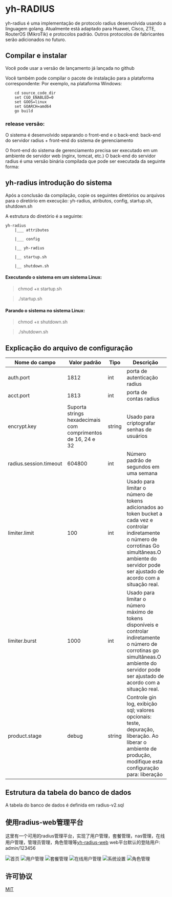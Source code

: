 # yh-RADIUS
yh-radius é uma implementação de protocolo radius desenvolvida usando a linguagem golang. Atualmente está adaptado para Huawei, Cisco, ZTE, RouterOS (MikroTik) e protocolos padrão. Outros protocolos de fabricantes serão adicionados no futuro.

## Compilar e instalar

Você pode usar a versão de lançamento já lançada no github

Você também pode compilar o pacote de instalação para a plataforma correspondente: Por exemplo, na plataforma Windows:
```  
    cd source_code_dir
    set CGO_ENABLED=0
    set GOOS=linux
    set GOARCH=amd64 
    go build
```

### release versão:

O sistema é desenvolvido separando o front-end e o back-end: back-end do servidor radius + front-end do sistema de gerenciamento

O front-end do sistema de gerenciamento precisa ser executado em um ambiente de servidor web (nginx, tomcat, etc.) O back-end do servidor radius é uma versão binária compilada que pode ser executada da seguinte forma:

## yh-radius introdução do sistema

Após a conclusão da compilação, copie os seguintes diretórios ou arquivos para o diretório em execução: yh-radius, atributos, config, startup.sh, shutdown.sh

A estrutura do diretório é a seguinte:
 
    yh-radius
        |___ attributes
  
        |___ config
  
        |__ yh-radius
    
        |__ startup.sh
    
        |__ shutdown.sh

#### Executando o sistema em um sistema Linux:

> chmod +x startup.sh

> ./startup.sh

#### Parando o sistema no sistema Linux:

> chmod +x shutdown.sh

> ./shutdown.sh

## Explicação do arquivo de configuração

| Nome do campo | Valor padrão | Tipo | Descrição |
| ------| ------ | ------ | ----- |
| auth.port | 1812 | int |  porta de autenticação radius  |
| acct.port | 1813 | int |  porta de contas radius  |
| encrypt.key | Suporta strings hexadecimais com comprimentos de 16, 24 e 32 | string |  Usado para criptografar senhas de usuários  |
| radius.session.timeout | 604800 | int | Número padrão de segundos em uma semana  |
| limiter.limit | 100 | int | Usado para limitar o número de tokens adicionados ao token bucket a cada vez e controlar indiretamente o número de corrotinas Go simultâneas.O ambiente do servidor pode ser ajustado de acordo com a situação real. |
| limiter.burst | 1000 | int | Usado para limitar o número máximo de tokens disponíveis e controlar indiretamente o número de corrotinas go simultâneas.O ambiente do servidor pode ser ajustado de acordo com a situação real. |
| product.stage | debug | string | Controle gin log, exibição sql; valores opcionais: teste, depuração, liberação. Ao liberar o ambiente de produção, modifique esta configuração para: liberação |

## Estrutura da tabela do banco de dados
A tabela do banco de dados é definida em radius-v2.sql

## 使用radius-web管理平台
这里有一个可用的radius管理平台，实现了用户管理，套餐管理，nas管理，在线用户管理，管理员管理，角色管理等[yh-radius-web](https://github.com/cometowell/radius-web.git)
web平台默认的登陆用户: admin/123456

![首页](https://github.com/cometowell/yh-radius/raw/master/document/index.png)
![用户管理](https://github.com/cometowell/yh-radius/raw/master/document/user.png)
![套餐管理](https://github.com/cometowell/yh-radius/raw/master/document/product.png)
![在线用户管理](https://github.com/cometowell/yh-radius/raw/master/document/online.png)
![系统设置](https://github.com/cometowell/yh-radius/raw/master/document/system.png)
![角色管理](https://github.com/cometowell/yh-radius/raw/master/document/role.png)


## 许可协议
[MIT](https://mit-license.org/)
